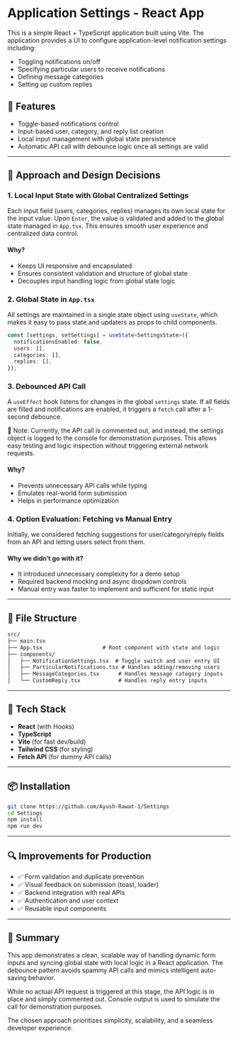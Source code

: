 # Application Settings - React App

This is a simple React + TypeScript application built using Vite. The application provides a UI to configure application-level notification settings including:

- Toggling notifications on/off
- Specifying particular users to receive notifications
- Defining message categories
- Setting up custom replies

## 🚀 Features

- Toggle-based notifications control
- Input-based user, category, and reply list creation
- Local input management with global state persistence
- Automatic API call with debounce logic once all settings are valid

---

## 🧠 Approach and Design Decisions

### 1. **Local Input State with Global Centralized Settings**
Each input field (users, categories, replies) manages its own local state for the input value. Upon `Enter`, the value is validated and added to the global state managed in `App.tsx`. This ensures smooth user experience and centralized data control.

#### Why?
- Keeps UI responsive and encapsulated
- Ensures consistent validation and structure of global state
- Decouples input handling logic from global state logic

### 2. **Global State in `App.tsx`**
All settings are maintained in a single state object using `useState`, which makes it easy to pass state and updaters as props to child components.

```ts
const [settings, setSettings] = useState<SettingsState>({
  notificationsEnabled: false,
  users: [],
  categories: [],
  replies: [],
});
```

### 3. **Debounced API Call**
A `useEffect` hook listens for changes in the global `settings` state. If all fields are filled and notifications are enabled, it triggers a `fetch` call after a 1-second debounce.

📝 Note:
Currently, the API call is commented out, and instead, the settings object is logged to the console for demonstration purposes. This allows easy testing and logic inspection without triggering external network requests.

#### Why?
- Prevents unnecessary API calls while typing
- Emulates real-world form submission
- Helps in performance optimization

### 4. **Option Evaluation: Fetching vs Manual Entry**
Initially, we considered fetching suggestions for user/category/reply fields from an API and letting users select from them.

#### Why we didn’t go with it?
- It introduced unnecessary complexity for a demo setup
- Required backend mocking and async dropdown controls
- Manual entry was faster to implement and sufficient for static input

---

## 📁 File Structure

```txt
src/
├── main.tsx 
├── App.tsx                   # Root component with state and logic
├── components/
│   ├── NotificationSettings.tsx  # Toggle switch and user entry UI
│   ├── ParticularNotifications.tsx # Handles adding/removing users
│   ├── MessageCategories.tsx      # Handles message category inputs
│   └── CustomReply.tsx            # Handles reply entry inputs
```

---

## 🔧 Tech Stack

- **React** (with Hooks)
- **TypeScript**
- **Vite** (for fast dev/build)
- **Tailwind CSS** (for styling)
- **Fetch API** (for dummy API calls)

---

## 📦 Installation

```bash
git clone https://github.com/Ayush-Rawat-1/Settings
cd Settings
npm install
npm run dev
```

---

## 🔍 Improvements for Production

- ✅ Form validation and duplicate prevention
- ✅ Visual feedback on submission (toast, loader)
- ✅ Backend integration with real APIs
- ✅ Authentication and user context
- ✅ Reusable input components

---

## 🤔 Summary
This app demonstrates a clean, scalable way of handling dynamic form inputs and syncing global state with local logic in a React application. The debounce pattern avoids spammy API calls and mimics intelligent auto-saving behavior.

While no actual API request is triggered at this stage, the API logic is in place and simply commented out. Console output is used to simulate the call for demonstration purposes.

The chosen approach prioritizes simplicity, scalability, and a seamless developer experience.